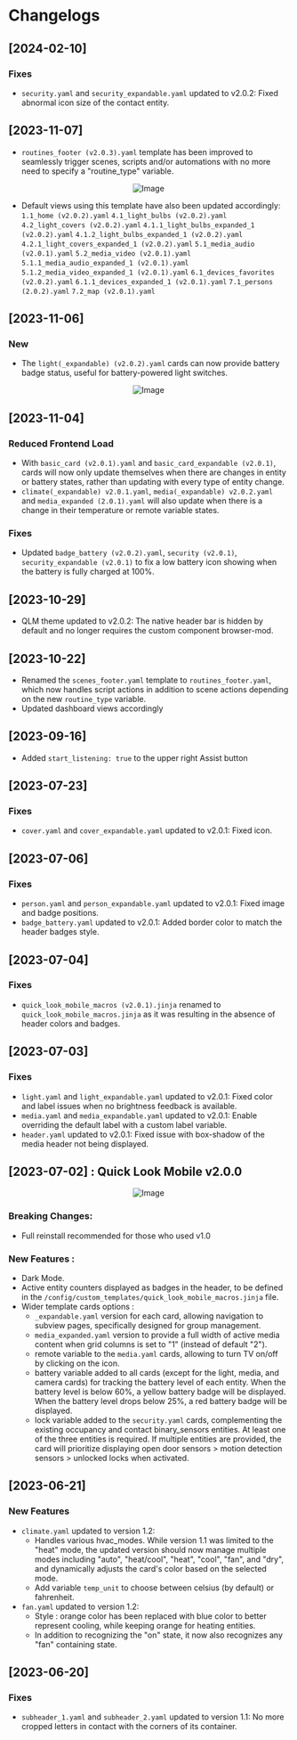 # Changelogs

## [2024-02-10]
### Fixes
-  `security.yaml` and `security_expandable.yaml` updated to v2.0.2: Fixed abnormal icon size of the contact entity.

## [2023-11-07]
- `routines_footer (v2.0.3).yaml` template has been improved to seamlessly trigger scenes, scripts and/or automations with no more need to specify a "routine_type" variable.
  
<p align="center">
    <img src="https://github.com/neilimixamo/Home-Assistant-Quick-Look-Mobile/assets/43101688/f09578d9-9d4a-4513-b1ce-497eb0628ac2" alt="Image">
</p>

- Default views using this template have also been updated accordingly:
`1.1_home (v2.0.2).yaml`
`4.1_light_bulbs (v2.0.2).yaml`
`4.2_light_covers (v2.0.2).yaml`
`4.1.1_light_bulbs_expanded_1 (v2.0.2).yaml`
`4.1.2_light_bulbs_expanded_1 (v2.0.2).yaml`
`4.2.1_light_covers_expanded_1 (v2.0.2).yaml`
`5.1_media_audio (v2.0.1).yaml`
`5.2_media_video (v2.0.1).yaml`
`5.1.1_media_audio_expanded_1 (v2.0.1).yaml`
`5.1.2_media_video_expanded_1 (v2.0.1).yaml`
`6.1_devices_favorites (v2.0.2).yaml`
`6.1.1_devices_expanded_1 (v2.0.1).yaml`
`7.1_persons (2.0.2).yaml`
`7.2_map (v2.0.1).yaml`

## [2023-11-06]
### New
- The `light(_expandable) (v2.0.2).yaml` cards can now provide battery badge status, useful for battery-powered light switches.

<p align="center">
    <img src="https://github.com/neilimixamo/Home-Assistant-Quick-Look-Mobile/assets/43101688/8f8efb0b-d49c-4e17-8fc8-eaa2d08730fa" alt="Image">
</p>

## [2023-11-04]
### Reduced Frontend Load
- With `basic_card (v2.0.1).yaml` and `basic_card_expandable (v2.0.1)`, cards will now only update themselves when there are changes in entity or battery states, rather than updating with every type of entity change.
- `climate(_expandable) v2.0.1.yaml`, `media(_expandable) v2.0.2.yaml` and `media_expanded (2.0.1).yaml`  will also update when there is a change in their temperature or remote variable states.
### Fixes
- Updated `badge_battery (v2.0.2).yaml`, `security (v2.0.1)`, `security_expandable (v2.0.1)` to fix a low battery icon showing when the battery is fully charged at 100%.

## [2023-10-29]
- QLM theme updated to v2.0.2: The native header bar is hidden by default and no longer requires the custom component browser-mod.

## [2023-10-22]
- Renamed the `scenes_footer.yaml` template to `routines_footer.yaml`, which now handles script actions in addition to scene actions depending on the new `routine_type` variable.
- Updated dashboard views accordingly 
  
## [2023-09-16]
- Added `start_listening: true` to the upper right Assist button

## [2023-07-23]
### Fixes
-  `cover.yaml` and `cover_expandable.yaml` updated to v2.0.1: Fixed icon.

## [2023-07-06]
### Fixes
-  `person.yaml` and `person_expandable.yaml` updated to v2.0.1: Fixed image and badge positions.
-  `badge_battery.yaml` updated to v2.0.1: Added border color to match the header badges style.
  
## [2023-07-04]
### Fixes
-  `quick_look_mobile_macros (v2.0.1).jinja` renamed to `quick_look_mobile_macros.jinja` as it was resulting in the absence of header colors and badges.

## [2023-07-03]
### Fixes
- `light.yaml` and `light_expandable.yaml` updated to v2.0.1: Fixed color and label issues when no brightness feedback is available.
- `media.yaml` and `media_expandable.yaml` updated to v2.0.1: Enable overriding the default label with a custom label variable.
- `header.yaml` updated to v2.0.1: Fixed issue with box-shadow of the media header not being displayed.

## [2023-07-02] : Quick Look Mobile v2.0.0

<p align="center">
    <img src="https://github.com/neilimixamo/Home-Assistant-Quick-Look-Mobile/assets/43101688/6c649318-d1e8-4601-bbc3-70736457260e" alt="Image">
</p>

### Breaking Changes: 
- Full reinstall recommended for those who used v1.0

### New Features :
  - Dark Mode.
  - Active entity counters displayed as badges in the header, to be defined in the `/config/custom_templates/quick_look_mobile_macros.jinja` file.
  - Wider template cards options :
    - `_expandable.yaml` version for each card, allowing navigation to subview pages, specifically designed for group management.
    - `media_expanded.yaml` version to provide a full width of active media content when grid columns is set to "1" (instead of default "2").
    - remote variable to the `media.yaml` cards, allowing to turn TV on/off by clicking on the icon.
    - battery variable added to all cards (except for the light, media, and camera cards) for tracking the battery level of each entity. When the battery level is below 60%, a yellow battery badge will be displayed. When the battery level drops below 25%, a red battery badge will be displayed.
    - lock variable added to the `security.yaml` cards, complementing the existing occupancy and contact binary_sensors entities. At least one of the three entities is required. If multiple entities are provided, the card will prioritize displaying open door sensors > motion detection sensors > unlocked locks when activated.


## [2023-06-21]
### New Features
- `climate.yaml` updated to version 1.2:
  - Handles various hvac_modes. While version 1.1 was limited to the "heat" mode, the updated version should now manage multiple modes including "auto", "heat/cool", "heat", "cool", "fan", and "dry", and dynamically adjusts the card's color based on the selected mode.
  - Add variable `temp_unit` to choose between celsius (by default) or fahrenheit.
- `fan.yaml` updated to version 1.2:
  - Style : orange color has been replaced with blue color to better represent cooling, while keeping orange for heating entities.
  - In addition to recognizing the "on" state, it now also recognizes any "fan" containing state.

## [2023-06-20]
### Fixes
- `subheader_1.yaml` and `subheader_2.yaml` updated to version 1.1: No more cropped letters in contact with the corners of its container.

